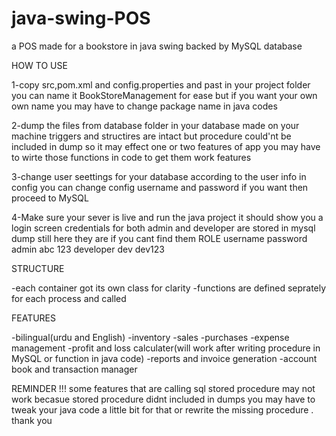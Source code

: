# java-swing-POS
a POS made for a bookstore in java swing backed by MySQL database 

HOW TO USE 

1-copy src,pom.xml and config.properties and past in your project folder 
you can name it BookStoreManagement for ease but if you want your own own name you may have to change package name in java codes 

2-dump the files from database folder in your database made on your machine 
triggers and structires are intact but procedure could'nt be included in dump so it may effect one or two features of app you may have to wirte those functions in code to get them work 
features

3-change user  seettings for your database according to the user info in config you can change config username and password if you want then proceed to MySQL 

4-Make sure your sever is live and run the java project it should show you a login screen 
credentials for both admin and developer are stored in mysql dump 
still here they are if you cant find them 
ROLE    username  password
admin     abc     	123	
developer dev    	dev123	


STRUCTURE

-each container got its own class for clarity
-functions are defined seprately for each process and called 

FEATURES

-bilingual(urdu and English)
-inventory
-sales
-purchases
-expense management 
-profit and loss calculater(will work after writing procedure in MySQL or function in java code)
-reports and invoice generation
-account book and transaction manager

REMINDER !!!
some features that are calling sql stored procedure may not work becasue stored procedure didnt included in dumps you may have to tweak your java code a little bit for that or rewrite the missing procedure . thank you
